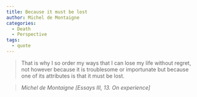 ```yaml
---
title: Because it must be lost
author: Michel de Montaigne
categories:
  - Death
  - Perspective
tags:
  - quote
---
```


> That is why I so order my ways that I can lose my life without regret, not however because it is troublesome or importunate but because one of its attributes is that it must be lost.

> <cite>Michel de Montaigne [Essays III, 13. On experience]</cite>


